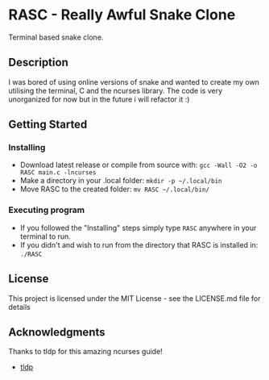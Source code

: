 # RASC - Really Awful Snake Clone

Terminal based snake clone.

## Description

I was bored of using online versions of snake and wanted to create my own utilising the terminal, C and the ncurses library. The code is very unorganized for now but in the future i will refactor it :)

## Getting Started

### Installing

* Download latest release or compile from source with:
``` gcc -Wall -O2 -o RASC main.c -lncurses ```
* Make a directory in your .local folder:
``` mkdir -p ~/.local/bin ```
* Move RASC to the created folder:
``` mv RASC ~/.local/bin/ ```

### Executing program
* If you followed the "Installing" steps simply type ```RASC``` anywhere in your terminal to run.
* If you didn't and wish to run from the directory that RASC is installed in:
``` ./RASC ```

## License

This project is licensed under the MIT License - see the LICENSE.md file for details

## Acknowledgments

Thanks to tldp for this amazing ncurses guide!
* [tldp](https://tldp.org/HOWTO/NCURSES-Programming-HOWTO/)
